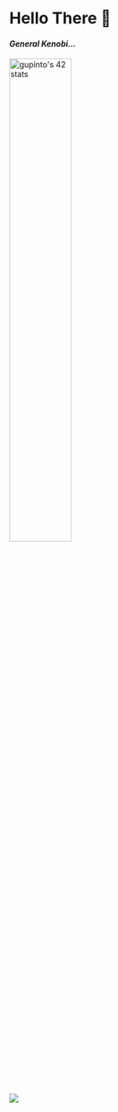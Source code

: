 # Hello There 👋 
<h4><i>General Kenobi...</i></h4>

<a href="https://github.com/JaeSeoKim/badge42"><img src="https://badge42.vercel.app/api/v2/cljbgid2d005008la4xwy06tz/stats?cursusId=21&coalitionId=111" alt="gupinto's 42 stats" width = "47%"/></a>

<a href="https://www.linkedin.com/in/guilherme-pinto-6575841b9/"><img src="https://img.shields.io/badge/LinkedIn-0077B5?style=for-the-badge&logo=linkedin&logoColor=white"/></a>


<!--
**gsilvaepinto/gsilvaepinto** is a ✨ _special_ ✨ repository because its `README.md` (this file) appears on your GitHub profile.

Here are some ideas to get you started:

- 🔭 I’m currently working on ...
- 🌱 I’m currently learning ...
- 👯 I’m looking to collaborate on ...
- 🤔 I’m looking for help with ...
- 💬 Ask me about ...
- 📫 How to reach me: ...
- 😄 Pronouns: ...
- ⚡ Fun fact: ...
-->
